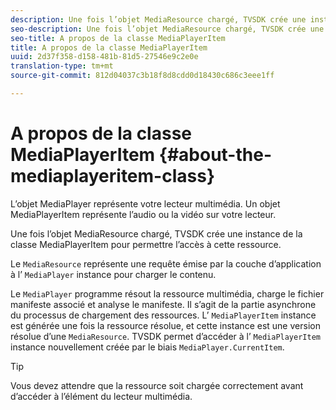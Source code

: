 ```yaml
---
description: Une fois l’objet MediaResource chargé, TVSDK crée une instance de la classe MediaPlayerItem pour permettre l’accès à cette ressource.
seo-description: Une fois l’objet MediaResource chargé, TVSDK crée une instance de la classe MediaPlayerItem pour permettre l’accès à cette ressource.
seo-title: A propos de la classe MediaPlayerItem
title: A propos de la classe MediaPlayerItem
uuid: 2d37f358-d158-481b-81d5-27546e9c2e0e
translation-type: tm+mt
source-git-commit: 812d04037c3b18f8d8cdd0d18430c686c3eee1ff

---
```



# A propos de la classe MediaPlayerItem {#about-the-mediaplayeritem-class}

L’objet MediaPlayer représente votre lecteur multimédia. Un objet MediaPlayerItem représente l’audio ou la vidéo sur votre lecteur.

Une fois l’objet MediaResource chargé, TVSDK crée une instance de la classe MediaPlayerItem pour permettre l’accès à cette ressource.

Le `MediaResource` représente une requête émise par la couche d’application à l’ `MediaPlayer` instance pour charger le contenu.

Le `MediaPlayer` programme résout la ressource multimédia, charge le fichier manifeste associé et analyse le manifeste. Il s’agit de la partie asynchrone du processus de chargement des ressources. L’ `MediaPlayerItem` instance est générée une fois la ressource résolue, et cette instance est une version résolue d’une `MediaResource`. TVSDK permet d’accéder à l’ `MediaPlayerItem` instance nouvellement créée par le biais `MediaPlayer.CurrentItem`.

>[!TIP]
>
>Vous devez attendre que la ressource soit chargée correctement avant d’accéder à l’élément du lecteur multimédia.